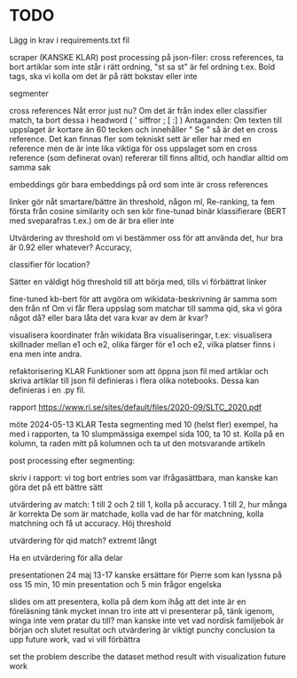 # TODO

Lägg in krav i requirements.txt fil 

scraper
(KANSKE KLAR) post processing på json-filer: cross references, ta bort artiklar som inte står i rätt ordning, "st sa st" är fel ordning t.ex.
Bold tags, ska vi kolla om det är på rätt bokstav eller inte

segmenter

cross references
Nåt error just nu?
Om det är från index eller classifier match, ta bort dessa i headword ( ' siffror ; [ :] )
Antaganden: 
Om texten till uppslaget är kortare än 60 tecken och innehåller " Se " så är det en cross reference. Det kan finnas fler som tekniskt sett är eller har med en reference men de är inte lika viktiga för oss
uppslaget som en cross reference (som definerat ovan) refererar till finns alltid, och handlar alltid om samma sak

embeddings
gör bara embeddings på ord som inte är cross references


linker
gör nåt smartare/bättre än threshold, någon ml, Re-ranking, ta fem första från cosine similarity och sen kör fine-tunad binär klassifierare (BERT med sveparafras t.ex.) om de är bra eller inte

Utvärdering av threshold om vi bestämmer oss för att använda det, hur bra är 0.92 eller whatever? Accuracy, 

classifier för location?


Sätter en väldigt hög threshold till att börja med, tills vi förbättrat linker

fine-tuned kb-bert för att avgöra om wikidata-beskrivning är samma som den från nf
Om vi får flera uppslag som matchar till samma qid, ska vi göra något då? eller bara låta det vara kvar av dem är kvar? 

visualisera koordinater från wikidata
Bra visualiseringar, t.ex: visualisera skillnader mellan e1 och e2, olika färger för e1 och e2, vilka platser finns i ena men inte andra.

refaktorisering
KLAR Funktioner som att öppna json fil med artiklar och skriva artiklar till json fil definieras i flera olika notebooks. Dessa kan definieras i en .py fil.

rapport
https://www.ri.se/sites/default/files/2020-09/SLTC_2020.pdf


möte 2024-05-13
KLAR Testa segmenting med 10 (helst fler) exempel, ha med i rapporten, ta 10 slumpmässiga
exempel sida 100, ta 10 st. Kolla på en kolumn, ta raden mitt på kolumnen och ta ut den motsvarande artikeln

post processing efter segmenting: 

skriv i rapport: vi tog bort entries som var ifrågasättbara, man kanske kan göra det på ett bättre sätt

utvärdering av match: 1 till 2 och 2 till 1, kolla på accuracy. 1 till 2, hur många är korrekta
De som är matchade, kolla vad de har för matchning, kolla matchning och få ut accuracy.
Höj threshold

utvärdering för qid match? extremt långt

Ha en utvärdering för alla delar

presentationen
24 maj 13-17
kanske ersättare för Pierre som kan lyssna på oss
15 min, 10 min presentation och 5 min frågor
engelska

slides om att presentera, kolla på dem
kom ihåg att det inte är en föreläsning
tänk mycket innan
tro inte att vi presenterar på, tänk igenom, winga inte
vem pratar du till? man kanske inte vet vad nordisk familjebok är
början och slutet
resultat och utvärdering är viktigt
punchy conclusion
ta upp future work, vad vi vill förbättra

set the problem
describe the dataset
method
result with visualization
future work